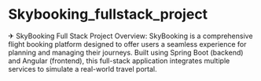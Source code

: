 # Skybooking_fullstack_project
✈ SkyBooking Full Stack Project Overview: SkyBooking is a comprehensive flight booking platform designed to offer users a seamless experience for planning and managing their journeys. Built using Spring Boot (backend) and Angular (frontend), this full-stack application integrates multiple services to simulate a real-world travel portal.

